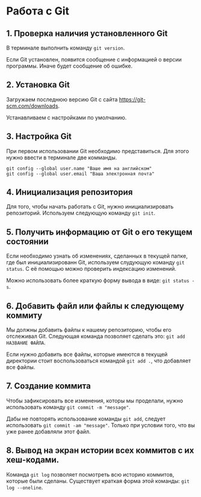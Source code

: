 # Работа с Git

## 1. Проверка наличия установленного Git
В терминале выполнить команду `git version`.

Если Git установлен, появится сообщение с информацией о версии программы.
Иначе будет сообщение об ошибке.

## 2. Установка Git
Загружаем последнюю версию Git с сайта https://git-scm.com/downloads.

Устанавливаем с настройками по умолчанию.

## 3. Настройка Git
При первом использовании Git необходимо представиться. Для этого нужно
ввести в терминале две комманды. 

```
git config --global user.name "Ваше имя на английском"
git config --global user.email "Ваша электронная почта"
```

## 4. Инициализация репозитория
Для того, чтобы начать работать с Git, нужно инициализировать репозиторий.
Используем следующую команду `git init`.

## 5. Получить информацию от Git о его текущем состоянии
Если необходимо узнать об изменениях, сделанных в текущей папке, где был инициализированн Git, используем слудующую команду `git status`. С её помощью можно проверить индексацию изменений.

Можно использовать более краткую форму вывода в виде: `git status -s`.

## 6. Добавить файл или файлы к следующему коммиту
Мы должны добавить файлы к нашему репозиторию, чтобы его отслеживал Git. Следующая команда позволяет сделать это: `git add НАЗВАНИЕ ФАЙЛА`.

Если нужно добавить все файлы, которые имеются в текущей директории стоит воспользоваться командой `git add .`, что добавляет все файлы.

## 7. Создание коммита
Чтобы зафиксировать все изменения, которы мы проделали, нужно использовать команду `git commit -m "message"`.

Дабы не повторять использование команды `git add`, следует использовать `git commit -am "message"`. Только при условии того, что вы уже ранее добавляли этот файл.

## 8. Вывод на экран истории всех коммитов с их хеш-кодами.
Команда `git log` позволяет посмотреть всю историю коммитов, которые были сделаны.
Существует краткая форма этой команды: `git log --oneline`.